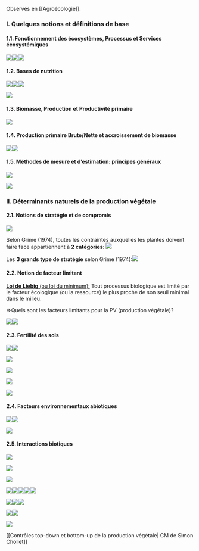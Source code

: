 Observés en [[Agroécologie]].

### I. Quelques notions et définitions de base

#### 1.1. Fonctionnement des écosystèmes, Processus et Services écosystémiques 

![](https://lh5.googleusercontent.com/H0X3L-1N0sTpqUsPt-pYBvuKndq7MCETbBHjNXygzn6UTHG3BPFtaP65om07l04T1fWBh8tleweRg-zdUGeTgyBOIkY3kmczn9EIWQDLq3iTc36esspZwEfJ0uPDkRJ4K1cb7FWLJZHoNL7fBSU4Qv61NFfBZOgVGlHb4XnM-O8g3eN_lsO7Jc7vC6MwsQ)![](https://lh6.googleusercontent.com/44cK8oAdxcWDpqQ4-PWMz6AlXnMlZlklU0JwWIc-YoapylYeMu4B77Ip32uNeMcxfPjSKIRFdRtaRLD6IjNaMfIcnvd4dk9DYWTR8MjzXWZJkIsUT3MpRRdX67V7YXcdYlr6f3BLjGYfVLwg5lf-OE3o9Y_TzMe0fSY-twM4f6qsnDzMndvz9f0izZLbPQ)![](https://lh6.googleusercontent.com/uU9Ir_Li9_nHeLN2JwCmJbgblgPmFqwMqIq5aXnzpfIDADmF8ixz39M1qaHXMT9ymfazt2f48KWpzeZL_tZsaYuYfUa2cA0B0YIFDomp_C5Y2fE1M_0MzFpJbuz_5lsTZVvyOqCjQ57dKfIJR6QcYLc9bYAbkltgNA5o-CgUichz9oXRZ4gYNWxaQP6AvQ)

#### 1.2. Bases de nutrition

![](https://lh3.googleusercontent.com/M0RHs8LQJdv0g5vg5zPvndIQ1RDYoyTAklzaeLNgXxmX2J6kj7H7cgp9f9wC-b7p69jwcBaeLboymkPIzYnUuSEBZ4yzQ6A2F_JJ5qWEiDnYKqn5RFJLRs3vrbdCKAoBfB-ALNe5C7iTpnsFJ_DvFjJtYAC5qKo0CMO0FSAzT876-n3lUcXSZXaVJBElRQ)![](https://lh3.googleusercontent.com/3wHnSLQIuE201PezNGkBGs4LsStTZ_ze58-BjFoRTisbexCRLr6TxWBc9v6F8vO7S7qWcx62Cog2wOQ2GguHWSZEQ4tf5Omu3Q9irSXIm5V9wIQWTodyhcm-7aplzEKm-qxqPyt47VQujYe83SY_Xj5y7oVcoEpL0idm8CVzKgV8tKcO21sO89chK-Z8JA)![](https://lh6.googleusercontent.com/uwXpJFLcpQ4uZVNIAxUHBws_GLty112A8lKRfXkHu8OJVgIpRon-KTXGB2XJcF7nKlJCwsS_uleVn_wpqBIIYtQRZOwwdMVAiSLOlvYwLrl7cGSGP45ychMryO_qRaGFiQVmBGJPKvuJ7jxeslyCCosuPWbt0skcaRr138ZzTRTb2Bf5k95ulsbsccJR-A)

![](https://lh4.googleusercontent.com/1vxsPunDxcw8sflQQySyifbHQL2AwBWza1SegPcbAtIVxE5Tnu5La7EGtEXXEBXtVK4bOSTgyfwhmlVFZskOHjNZ429w4BkEYyeQ0yHs3vLJupzEaqfGadWWFhB3tLMhR3KlewSaqs2C8LV6hu8ySQQY6-_3mICQVIqSJI1UQtiHpXEZp5TbZBWwmAbY4g)

#### 1.3. Biomasse, Production et Productivité primaire

![](https://lh3.googleusercontent.com/mAMx7UFYefh4bfEKrkK2uc4lw_DPiVJacenSOalJfaYi91I3OB870-2e1C3ysRpu-YebW9j1iuAnkCM4zw4V72rpFeHMcWzQpHKEMuG-WM7T89bQF48v3b_YtmzvgvwqsKLig4br1f8Dlj1bNi12F_NmpYapvIw14CMM-3sFRVE9bqyUxgfaTYW_zVXqkg)

#### 1.4. Production primaire Brute/Nette et accroissement de biomasse

![](https://lh4.googleusercontent.com/TFD_8rMFoLJgQJAVzDD2nFyTKyiTTiieO6W72u7vWCeOjfVZFMpCHHiNfM-duhn0IuDiPOvtirYQyIMr1zgB23_pMC2fwN_9ZlpN6EeYqtOn9Qb_fpUYD-hMfBJMDJt7uW_enICHJlDwQPebMSdNeireIFXto6tXFlWcwLbbs0Jj0YA-zPlNcUIsMOdmPQ)![](https://lh3.googleusercontent.com/LcZJa7zno_Sthxs1fJvEHUbNJLJf9M7xI35vt6ur1UggjfCv3Q1AXIFqNi9ioeJLfgGzs65UL3V8orlMquQzr7-x4zyzmbVk9qimcNK3RGMV4A_l0YTvKdY3hZWJtqlOpj8VBb4pAdDzdpTt69bI2bvmOc8lnKAN_2F_r5aI5MNIF-HUJ13fvHUxYdcAYg)

#### 1.5. Méthodes de mesure et d’estimation: principes généraux

![](https://lh4.googleusercontent.com/WmMtiaxmsy0ziiMo6czZBQIXyKY4rqFYK9OUcan7O2yj4Aspm6m62zUvd_VuYd7DAaqhz33uEw46-xscbO2cl8e1htGNmdLDzuaZCxf21cnW2xxqVT4SI_cgSXzItmKqH013fJZPaCIwCDPDMitlLi9oum0WVH0piHvqdXmC6unQPQMvZvxMicRPC2FFGQ)

![](https://lh6.googleusercontent.com/rvkJILxj8ZQDmha7gaJOQ0dXYDhZ5cebW_P8uYMPHr71xX24CqSCAb8vME97DQJUSeuVa8Yc0XNsPQQyg7gpAhWkpnVDPHi6X5TGWsm0BCNtxjGNMQxlEDz8KrH7yTu4m9ltuX7JJBmF4NK6kbts-VCkm_swnGbQMp754bwy6TvkRSRdhscWS_QHsgPyUw)
<br>
  
### II. Déterminants naturels de la production végétale

#### 2.1. Notions de stratégie et de compromis

![](https://lh3.googleusercontent.com/-EkHaMqd2F7HCn3T1NBW2b9W5J0hrt5G_k8oj54_hnH17Nt9rdNt6GmLuvPNO2IZZ1Wd225btD3CfIppvtwgfPLQx1dM9o2eNkTeLBPT8yUx4COu5MLS9JcXDtEhQAK6b_Vztcpn99k6nmNkdbO-2aUygi578y48G2fZNnK58pvhB9eqlyGwJwhpoCfrMg)

Selon Grime (1974), toutes les contraintes auxquelles les plantes doivent faire face appartiennent à **2 catégories**:
![](https://lh5.googleusercontent.com/AU2Wf1jhohfwE1bnPMHQY-xc0rJ98IluAZqoJCj9Yf3ZkfQwnXt9t4uTgDQ-t8mCobBbNhQVtMa37LlImuXlXw9OkZMajws88y8OhLgBmzfvvfvgb9XfFV75mAKVV8GNghE7DOYh5aml62CXeOs9c6JM6dw7B8970_1LGUq0vgSpVZZa17YIo15Dym9kNA)

Les **3 grands type de stratégie** selon Grime (1974):![](https://lh6.googleusercontent.com/i1q7xZJJiiwehftoZ40IZ5E1ILJM_pzbB_5eE-Ewu5wcM4BcgigN2g1Abns_Q5JLyy_lExbn_Y8Jh03X8-qP1yaFFeMosw92KwyKFNBNSNHqOq8IOQkCbQuwhDWZ7VqMzKZ8jThtOLnX-qN4EwwRRMhcKrkSdH-sdPhKnOZNaSGdMyKyahJbFOTGQELTzw)

#### 2.2. Notion de facteur limitant

<u><b>Loi de Liebig</b> (ou loi du minimum):</u> Tout processus biologique est limité par le facteur écologique (ou la ressource) le plus proche de son seuil minimal dans le milieu. 

=>Quels sont les facteurs limitants pour la PV (production végétale)?  

![](https://lh6.googleusercontent.com/k4xSe-KfSf4Si9OrqGnrldb1AVZwIHZEp056eAonNLAexzApwJG9SDlgQYSBn-XbHSsv4TPBNpgFG9MHylZBqZjE5qVpSAYUk8dbkJmNYDGAkr4Gvu94x41hrhtd4quZkEuVQ3rlaUgFHovQDsE2saD6ewYecimHYDYrlcxVQRN3RxDV0n9TIoAet9rfWQ)![](https://lh4.googleusercontent.com/0FLqpoDTOCUeBqBonXPk16sGqNIsoo-jLWskkxd-5EIICNF5F9roZBVo7WN8c97DIE6YB84oRJUqh0jYEkuCo7cY2sSi7-0x92RWSy9R7N9m9ShMzLYIwSDRUDz4GMlvaw9gCgIWOkQbuxZ7WMc5CCExGJUlccdCth5sw4oqCpnfkxyvM548bE0JOBMegg)

#### 2.3. Fertilité des sols

![](https://lh5.googleusercontent.com/t7GlrJmXq_cNSo4l7GxV-Y7y9_98UrzKLxE34VVDv21eVSl_dYioJt2Fl4dqSSh4SZ18Fz8MExy8s5sIx3qnenIMtPIgWa9B3v8--973wOE9pGabPp43OX4axJSARTG47731hdLr5MYtY1ULqlJ_flPeCNjspbnasPw16eJT1qa090Bqiaet7xz8lzgcTw)![](https://lh5.googleusercontent.com/x8c1PY_k0wgvNapaPA1sSZsXoh5480ZnaGnZZbJq8RPwU1zjyTGA2XsGCiHY0CWrlYVMKj9-_yOPJa5mue-JCIPxFbfLx71aHVdO7g-p1qCD1VH4bKROVvg4mzC6CtlwIUPj0G12WNsEESm-K75ON5mUJM2yjPI8oohkoy35Z8YO7fhonNWg2KRYrbuc_w)

![](https://lh4.googleusercontent.com/o3QMqP72xLhsSciguIS337ozhPTge2aCpizmydtAr5BelhJysfY6t3Qv_tDadQGPeRgiP7GzhXrrvXQ0qXTFRcKqrDx3hRjO3Fgi3xPC9W3gs7dVcneRFCpop5sPAVfOPbInnUoOTN-lT5zSl0BRN-nhw18Ke8B638afz4eNgmGWuvwtXZr1pPegFkQrsA)

![](https://lh3.googleusercontent.com/Be_DawJWaTo5uumy5Uva20AgYVsv8KPB6vENSvQpUOgVl5slYG4oW0WrgFsEXrWTEZwVjWn2ktovGcJ2sBBEQHdd2iynI4Uz0ffGKgukoJC720zKheYN72HGaEcJl_sfWDIL3ts2xWzsDW2TUmxqahhktUevpqdsyFywOVz9wfvayJ7kdDeuQ4yyTeiOQw)

![](https://lh6.googleusercontent.com/e9yxJqP4tXystVuRNR0FYfSBk6ENrWVtm3rAKNB2jvHnwJgqWXCZU1606Y1NVr3o7oPbp1BCoYIFKHGwecAV6TWDY_TFAwtpX9Oy1gAcWUDliZbLNdYuKC7NkhcNVrodMXlH-DMwfMOrYvNZOyOoQ41f7nvzv46RU2R4u0mOyHJiL9tfzCCRfXmnuTWAmg)
<br> 

![](https://lh4.googleusercontent.com/6N-1VKq9p76vJkY8vV_Id8ZWMoZHqFdX2znAJIRwQm-VwYlJfP-tTjeaa03BnuGEiTWNnfIVb2ed_fOsrwBq-2FYABeoDR7CapycfL-K8Dm7pvsWvZlzJ7zhwLj0-B1PAgK7x5fHjjvpblkCmRF6HFSSBC7zA_hAJGLIauJ27QbY1nmLzsbOj80Ttba-Gw)

#### 2.4. Facteurs environnementaux abiotiques  

![](https://lh6.googleusercontent.com/POg2DLkv630Qp6VAOmOZkzUV_N4wroNe17d-dEs_y9rgYMYPluhaLIQtflFP2PeYUl8D77UfNGPim8YwLhAvTVv0elOLmrJU0UrPcFsDRW6WSVPL5QF8m3AY26Mvnhr2JqbObHDfTVJTbybzLULz6dJnMxg4megxc_jCpJBGS8lfl9xZuX8N7R-cM--82g)![](https://lh6.googleusercontent.com/uZFvXGC-X5PKw9oU44XBEfZoLFeeJ7OMrXVL3RMLzSGu1QiKpajL73Rz77EQuQxKnZDVu4w7Hm5lbkJN4VM91D3uIVSYut8faxj9Iql9L5TmyoaTe1qD3rNXgvnXXG_zhmzWLnbCSCZ0isOxHMW7mDclAOhIRJ9WzjDLSBW8H11jmsFgGFHFJNUQl2Rf4Q)

![](https://lh4.googleusercontent.com/5CfVkYKTj37C0rAGd9CX1FG38gRvC4Wk9D8Tb1jy2eJfb805uhKXx2kAeInKxhLfI_pOiEErQ96Xcym2l7RzS537LzitTuo8iBul103uao9JrQ6eEH9eM4I9vXifgSBGPvLkFrZAWlE3UzsJco9GdRkG69zbas56tWEOBPBrflf5TowSQdEUngcJReT6cw)

#### 2.5. Interactions biotiques

![](https://lh5.googleusercontent.com/GHzJyvZd0HtNHf4B4j3Cxwfe_UJaUUMQsXzGR6D1dwroCWrDXjCVac9LneeLaaW9Pjirq9Lhc2DObbJB28xueQMQBzXYXxwiz4A9RuKM4DHX7ukxDGpiSSrjhZOwcgmUwtlXsHqcU8ZpSkUBcXSq2gn3SSke9FqIMxa0DT7N6njGl2AL-XHFhfhpZ5tEsQ)

![](https://lh4.googleusercontent.com/AVj_XOhpz4SPFcrpY2wMAeZco6gVB2IfmczpD7lm2HS4hybGUL1q6HUSUZpWfZnhN3Am_kMRYeaNiqPUj1KECtjyIntuY4AuViphydpEMfnKw2IhBD-QkqWN5BjMV7M7QrqGvHysEwzgGs4CTuTscmjBRzJ8o6cW2uEaFyL4Z2NFwQD9Dv0mpgLOXJgHJg)

![](https://lh5.googleusercontent.com/COyHQ-OhsI6SnRsyRFBXK9XOVzUfT5BSilfnnv_F31cbJofRKjSXaoQMVkSoVO1ZkasCqXfb39xh-hf-hnI4JFFGnXUBoKnwYayztKEQhn467phDjDt9-eMg1WDSscey-TZwI8jpdnXXKX-8fAefaPoB4_KczFI5AlArT8hMQkCPeHu_ztZZhNxFi-C6TQ)

![](https://lh3.googleusercontent.com/Ku60wp16yOoc9CH0GAIyqABNma9mdBm1DbWdEEP9wZyNfltkaUg0d3vXohv3j-f-ny9yAe1HuFZt4H1UF0kaPadzEi32hl0XlCMIxgviUJHGZLOaHNbWdKME5ZAScc-WQILFLYCk-1Kp3nyHawQXAV_D_E-F4N-W7O24ta321BwMhpNQBfjSHI-yNWH2JQ)![](https://lh3.googleusercontent.com/o3bL_VRNZyRoRAT32HhDGLRpxKWuDU7zBdKXvibrbVpEDDc78kJjvzh8Qh-080RntdFVFb8O0BxaP10zsDE5RiP2KZ4gXThhatHi1O0ykb-4ERkEZ6Ac7skVQk0nXOY3EnnJqya_KrLcwPsRuBYM6Az1X02wLsf77I0k3XOWU-xDXALyMg2gmpkRdZaF2g)![](https://lh5.googleusercontent.com/6iRFnziBstNASJKMngJmYcaSrv10TYQFM70QSYDa5Tk8SDywIc2KTiJWRjKiU_DSWpugcB84XhS71rKOFLfJvJ8HI_rodT5Zv54EddpUt2XrTC7M6a3vBGge6wxq-zNTlr3E8u2X-eyNaHFjDEOuUKyfAqGLoOhVOi2YYMGxf1p7UPgxgEtf2FqoFKXlTQ)![](https://lh5.googleusercontent.com/au3RjVIQpZxKF2-qYeTh3OwtxSV8A0hJwZwxnFUshvi4YWmXkiWOe5_3vgvX5LI8Ic8ZsdLqEF-XmHLym-MZsETMVClBYtt_s8zvS-eVFDCyfBjqKJFtOVTlarwh-ZdqZnME42TzhUL822vqXYvylt3rwAZeh4qo2as8tmfXLIRx_GD5kTXZ_QHU2bLWCQ)![](https://lh3.googleusercontent.com/zb00yJkvFuzPU5Cq5xK6ybXqQ9q185lLmzPXLhZux2gaiHBLo_x8kf5-erDqnXTpAU7xGfShrNXIvpmRGkjjNnNctPtOV4vzIE2JAz9jDBl9Uo4H0HXJqf-YZmE9GyMS9UzkTmgxzca_GcBol_RSGZdVPS5No1KFn8QskfwNu0_Oe8ydsuE9-za4RVC_fw)

![](https://lh4.googleusercontent.com/xfm1aGC3djtJlCn-fziTMkFgebXoHzAVlJpiRRy13EzpPSOETCi3lJ2OKc16JMfN23lwJPn8P5LrwNXEk4U5iLoi24ZatPD68Ck8iAFKoH8sgGWmEUlqo9WGW4LSHK8pw1tA9fd5P_8HlPqL05gc1Cv2sd5o3HMnAQ7PNdXrjsoE3MceOxPbH7xdCBp7Ww)![](https://lh6.googleusercontent.com/MxjiViY8JBBe6s2ySh98tvIk-TpBjVD3d0G-CvmPCeT5579UDKW-y3kCCYYEhG3pmj4t1bldBk8ok3aBIzr2eZitCYjwlQjo-6zmqXtmvfxgDtGkqOmN2ANAHJnAtm0drTlvrtyGOkXCMUp3bRxuWkXYMey_jUo05LqQ_8csryRow-OGnAOelwuPJm4Gig)![](https://lh3.googleusercontent.com/cVtTGLagdsADCDBKXzRapGs8OfbwwH1uDdNutJfx1XPvuscGlsDRHcdj23se1my07hTc9DXOKfQo-1ZPd01qSttBabyfQSHKogNOIxSNRhrDUaE6dgNk9oMVUzQ0vo9QNMtKF_qxY-FLhPX2K1oBItjuZzFWP5TpRsdKzGwx35b8obz9pPXL7vVkjvlxIQ)

![](https://lh3.googleusercontent.com/Y1uLL2NAi-G3H-8HIvICDpI84R48CGmof5UDPWLsGd1d2QPpme0JtTi9F5MhUam4LhxxUoSuBrMFGLACxzIKbdMEGWPHwZfZf4gMcasyawMs02K_WPTkPhdWQm_HRDKtVyNSp0RBaGjyYvzZYUHJb6Uygkaw5s7SbDdtP94j7F1b-yjOktO_kcl0K0t3TQ)![](https://lh5.googleusercontent.com/zC9VuJ52BzBSSZToPlxJfSpNketKfA5JrwQuL2mSct5B1MTkGj6NVPTcT0kY6hKiepIUO7fDuo1pYocNSyiDcPI8c9nxFdS0pkyQWaJLI0dglSQ3hGiG9o1stDWD_VcJuaIYorGLcV-ml7h50I15C4x5zCKwJouJNBeyABMqAV2rbx2JJRISXYse-sva4A)

  

![](https://lh5.googleusercontent.com/yEfubVY77zPkYYT-3ll9MAZC8wLlS-7j-eMvNdFDT3gMdj_nNAjtdT2pCvWF9BA2VuOM9UrQYSMh2l4Iw7jLsPuC8E2moVZz7qj3YiYNNxqDBswfafoIHDJX0-pIRktf_RaxpfxKwFkdnlhy3-HBSGBV5yK9cdh9_Sn2OwFWbSc2TbC27ongQIIexag3Ow)

[[Contrôles top-down et bottom-up de la production végétale| CM de Simon Chollet]]
